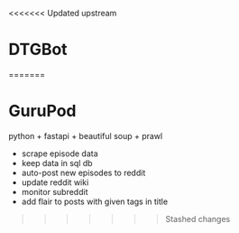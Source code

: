 <<<<<<< Updated upstream
# DTGBot
=======
# GuruPod



python + fastapi + beautiful soup + prawl 
* scrape episode data 
* keep data in sql db
* auto-post new episodes to reddit
* update reddit wiki
* monitor subreddit
* add flair to posts with given tags in title


>>>>>>> Stashed changes
